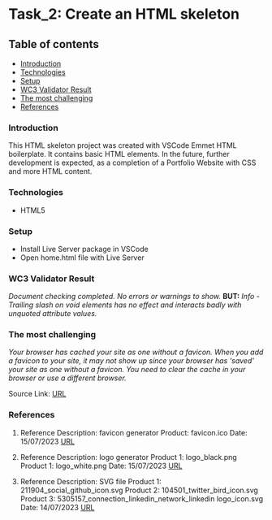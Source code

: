 # Task_2: Create an HTML skeleton

## Table of contents

- [Introduction](#introduction)
- [Technologies](#technologies)
- [Setup](#setup)
- [WC3 Validator Result](#w3c-validator-result)
- [The most challenging](#the-most-challenging)
- [References](#references)

### Introduction

This HTML skeleton project was created with VSCode Emmet HTML boilerplate. It contains basic HTML elements. In the future, further development is expected, as a completion of a Portfolio Website with CSS and more HTML content.

### Technologies

- HTML5

### Setup

- Install Live Server package in VSCode
- Open home.html file with Live Server

### WC3 Validator Result

_Document checking completed. No errors or warnings to show._
**BUT:** _Info - Trailing slash on void elements has no effect and interacts badly with unquoted attribute values._

### The most challenging

_Your browser has cached your site as one without a favicon. When you add a favicon to your site, it may not show up since your browser has 'saved' your site as one without a favicon. You need to clear the cache in your browser or use a different browser._

Source Link:
[URL](https://www.seoptimer.com/blog/favicon-not-showing-up/#:~:text=lacks%20closing%20quotes-,Your%20browser%20has%20cached%20your%20site%20as%20one%20without%20a,or%20use%20a%20different%20browser.)

### References

1. Reference
   Description: favicon generator
   Product: favicon.ico
   Date: 15/07/2023
   [URL](https://favicon.io/)

2. Reference
   Description: logo generator
   Product 1: logo_black.png
   Product 1: logo_white.png
   Date: 15/07/2023
   [URL](https://www.ucraft.com/free-logo-maker)

3. Reference
   Description: SVG file
   Product 1: 211904_social_github_icon.svg
   Product 2: 104501_twitter_bird_icon.svg
   Product 3: 5305157_connection_linkedin_network_linkedin logo_icon.svg
   Date: 14/07/2023
   [URL](https://www.iconfinder.com/)
